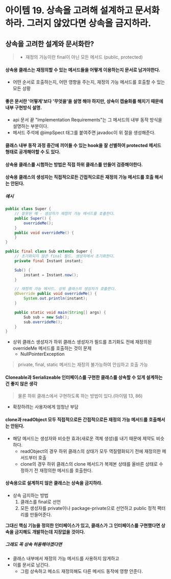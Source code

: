 # 아이템 19. 상속을 고려해 설계하고 문서화하라. 그러지 않았다면 상속을 금지하라.

## 상속을 고려한 설계와 문서화란?

> - 재정의 가능이란 final이 아닌 모든 메서드 (public, protected)

#### 상속용 클래스는 재정의할 수 있는 메서드들을 어떻게 이용하는지 문서로 남겨야한다.

- 어떤 순서로 호출하는지, 어떤 영향을 주는지, 재정의 가능 메서드를 호출할 수 있는 모든 상황

#### 좋은 문서란 '어떻게'보다 '무엇을'을 설명 해야 하지만, 상속이 캡슐화를 해치기 때문에 내부 구현방식 설명.

- api 문서 끝 "Implementation Requirements"는 그 메서드의 내부 동작 방식을 설명하는 부분이다.
- 메서드 주석에 @impSpect 태그를 붙여주면 javadoc이 위 절을 생성해준다.

#### 클래스 내부 동작 과정 중간에 끼어들 수 있는 hook을 잘 선별하여 protected 메서드 형태로 공개해야할 수 도 있다.

#### 상속용 클래스를 시험하는 방법은 직접 하위 클래스를 만들어 검증해야한다.

#### 상속용 클래스의 생성자는 직접적으로든 간접적으로든 재정의 가능 메서드를 호출 해서는 안된다.

##### 예시

```java
public class Super {
    // 잘못된 예 - 생성자가 재정의 가능 메서드를 호출한다.
    public Super() {
        overrideMe();
    }
    public void overrideMe() {
    }
}
```

```java
public final class Sub extends Super {
    // 초기화되지 않은 final 필드. 생성자에서 초기화한다.
    private final Instant instant;

    Sub() {
        instant = Instant.now();
    }

    // 재정의 가능 메서드. 상위 클래스의 생성자가 호출한다.
    @Override public void overrideMe() {
        System.out.println(instant);
    }

    public static void main(String[] args) {
        Sub sub = new Sub();
        sub.overrideMe();
    }
}
```

- 상위 클래스 생성자가 하위 클래스 생성자가 필드를 초기화도 전에 재정의된 overrideMe 메서드를 호출하는 것이 문제
    - NullPointerException

> private, final, static 메서드는 재정의 불가능하여 안심하고 호출 가능

#### Cloneable과 Serializeable 인터페이스를 구현한 클래스를 상속할 수 있게 설계하는건 좋지 않은 생각

> 물론 하위 클래스에서 구현하도록 하는 방법이 있다.(아이템 13, 86)

- 확장하려는 사용자에게 엄청난 부담

#### clone과 readObject 모두 직접적으로든 간접적으로든 재정의 가능 메서드를 호출해서는 안된다.

- 해당 메서드는 생성자와 비슷한 효과(새로운 객체 생성)를 내기 때문에 제약도 비슷하다.
    - readObject의 경우 하위 클래스의 상태가 모두 역질렬화되기 전에 재정의한 메서드부터 호출
    - clone의 경우 하위 클래스의 clone 메서드가 복제본 상태를 올바른 상태로 수정하기 전 재정의한 메서드를 호출한다.

#### 상속용으로 설계하지 않은 클래스는 상속을 금지하라.

- 상속 금지하는 방법
    1. 클래스를 final로 선언
    2. 모든 생성자를 private이나 package-private으로 선언하고 public 정적 팩터리를 만들어준다.

__그대신 핵심 기능을 정의한 인터페이스가 있고, 클래스가 그 인터페이스를 구현했다면 상속을 금지해도 개발하는데 지장없을 것이다.__

##### 그래도 꼭 상속 허용해야겠다면

- 클래스 내부에서 재정의 가능 메서드를 사용하지 않게하고
- 이를 문서로 남긴다.
    - 그럼 상속하고 메소드 재정의해도 다른 메서드 동작에 영향 안준다.
